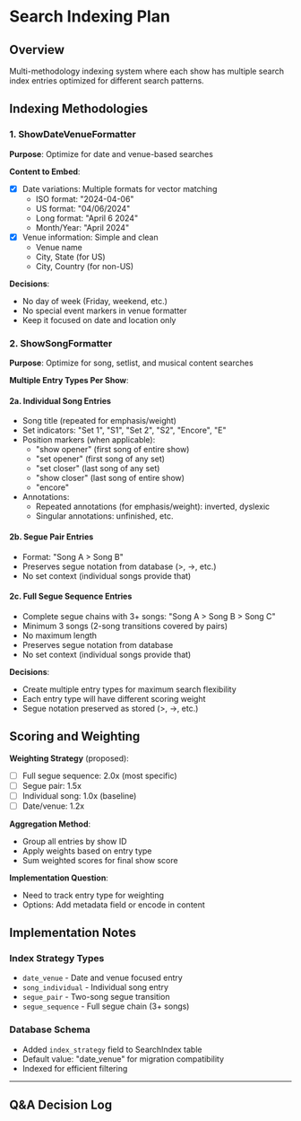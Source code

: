 # Search Indexing Plan

## Overview
Multi-methodology indexing system where each show has multiple search index entries optimized for different search patterns.

## Indexing Methodologies

### 1. ShowDateVenueFormatter
**Purpose**: Optimize for date and venue-based searches

**Content to Embed**:
- [x] Date variations: Multiple formats for vector matching
  - ISO format: "2024-04-06"
  - US format: "04/06/2024"
  - Long format: "April 6 2024"
  - Month/Year: "April 2024"
- [x] Venue information: Simple and clean
  - Venue name
  - City, State (for US)
  - City, Country (for non-US)

**Decisions**:
- No day of week (Friday, weekend, etc.)
- No special event markers in venue formatter
- Keep it focused on date and location only

### 2. ShowSongFormatter  
**Purpose**: Optimize for song, setlist, and musical content searches

**Multiple Entry Types Per Show**:

#### 2a. Individual Song Entries
- Song title (repeated for emphasis/weight)
- Set indicators: "Set 1", "S1", "Set 2", "S2", "Encore", "E"
- Position markers (when applicable):
  - "show opener" (first song of entire show)
  - "set opener" (first song of any set)
  - "set closer" (last song of any set)
  - "show closer" (last song of entire show)
  - "encore"
- Annotations:
  - Repeated annotations (for emphasis/weight): inverted, dyslexic
  - Singular annotations: unfinished, etc.

#### 2b. Segue Pair Entries  
- Format: "Song A > Song B" 
- Preserves segue notation from database (>, →, etc.)
- No set context (individual songs provide that)

#### 2c. Full Segue Sequence Entries
- Complete segue chains with 3+ songs: "Song A > Song B > Song C"
- Minimum 3 songs (2-song transitions covered by pairs)
- No maximum length
- Preserves segue notation from database
- No set context (individual songs provide that)

**Decisions**:
- Create multiple entry types for maximum search flexibility
- Each entry type will have different scoring weight
- Segue notation preserved as stored (>, →, etc.)

## Scoring and Weighting

**Weighting Strategy** (proposed):
- [ ] Full segue sequence: 2.0x (most specific)
- [ ] Segue pair: 1.5x
- [ ] Individual song: 1.0x (baseline)
- [ ] Date/venue: 1.2x 

**Aggregation Method**:
- Group all entries by show ID
- Apply weights based on entry type
- Sum weighted scores for final show score

**Implementation Question**:
- Need to track entry type for weighting
- Options: Add metadata field or encode in content

## Implementation Notes

### Index Strategy Types
- `date_venue` - Date and venue focused entry
- `song_individual` - Individual song entry  
- `segue_pair` - Two-song segue transition
- `segue_sequence` - Full segue chain (3+ songs)

### Database Schema
- Added `index_strategy` field to SearchIndex table
- Default value: "date_venue" for migration compatibility
- Indexed for efficient filtering

---

## Q&A Decision Log
